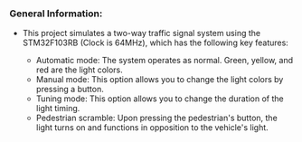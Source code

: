 ### General Information:

- This project simulates a two-way traffic signal system using the STM32F103RB (Clock is 64MHz), which has the following key features:

    - Automatic mode: The system operates as normal. Green, yellow, and red are the light colors.
    - Manual mode: This option allows you to change the light colors by pressing a button.
    - Tuning mode: This option allows you to change the duration of the light timing.
    - Pedestrian scramble: Upon pressing the pedestrian's button, the light turns on and functions in opposition to the vehicle's light.
